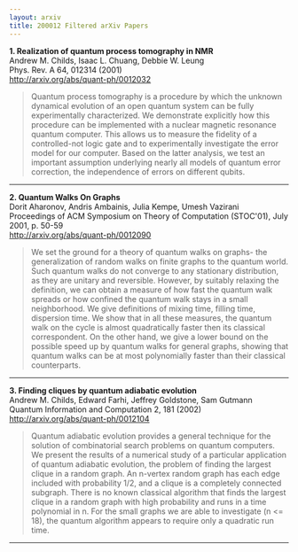 ```yaml
---
layout: arxiv
title: 200012 Filtered arXiv Papers
---
```


**1.    Realization of quantum process tomography in NMR**  
Andrew M. Childs, Isaac L. Chuang, Debbie W. Leung  
Phys. Rev. A 64, 012314 (2001)  
http://arxiv.org/abs/quant-ph/0012032  
<blockquote>
<p>
Quantum process tomography is a procedure by which the unknown dynamical evolution of an open quantum system can be fully experimentally characterized. We demonstrate explicitly how this procedure can be implemented with a nuclear magnetic resonance quantum computer. This allows us to measure the fidelity of a controlled-not logic gate and to experimentally investigate the error model for our computer. Based on the latter analysis, we test an important assumption underlying nearly all models of quantum error correction, the independence of errors on different qubits.
</p>
</blockquote>

------

**2.    Quantum Walks On Graphs**  
Dorit Aharonov, Andris Ambainis, Julia Kempe, Umesh Vazirani  
Proceedings of ACM Symposium on Theory of Computation (STOC'01), July 2001, p. 50-59  
http://arxiv.org/abs/quant-ph/0012090  
<blockquote>
<p>
We set the ground for a theory of quantum walks on graphs- the generalization of random walks on finite graphs to the quantum world. Such quantum walks do not converge to any stationary distribution, as they are unitary and reversible. However, by suitably relaxing the definition, we can obtain a measure of how fast the quantum walk spreads or how confined the quantum walk stays in a small neighborhood. We give definitions of mixing time, filling time, dispersion time. We show that in all these measures, the quantum walk on the cycle is almost quadratically faster then its classical correspondent. On the other hand, we give a lower bound on the possible speed up by quantum walks for general graphs, showing that quantum walks can be at most polynomially faster than their classical counterparts.
</p>
</blockquote>

------

**3.    Finding cliques by quantum adiabatic evolution**  
Andrew M. Childs, Edward Farhi, Jeffrey Goldstone, Sam Gutmann  
Quantum Information and Computation 2, 181 (2002)  
http://arxiv.org/abs/quant-ph/0012104  
<blockquote>
<p>
Quantum adiabatic evolution provides a general technique for the solution of combinatorial search problems on quantum computers. We present the results of a numerical study of a particular application of quantum adiabatic evolution, the problem of finding the largest clique in a random graph. An n-vertex random graph has each edge included with probability 1/2, and a clique is a completely connected subgraph. There is no known classical algorithm that finds the largest clique in a random graph with high probability and runs in a time polynomial in n. For the small graphs we are able to investigate (n <= 18), the quantum algorithm appears to require only a quadratic run time.
</p>
</blockquote>

------

